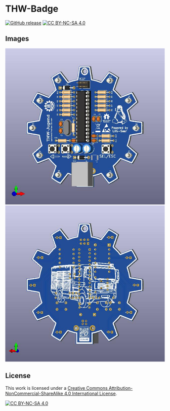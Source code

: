# THW-Badge

[![GitHub release](https://img.shields.io/github/release/dokuhn/THW_badge.svg)](https://GitHub.com/dokuhn/THW_badge/releases/) [![CC BY-NC-SA 4.0][cc-by-nc-sa-shield]][cc-by-nc-sa]

## Images 

![top](/KiCad/Images/THW_badge_top.jpg)
![bottom](/KiCad/Images/THW_badge_bottom.jpg)
## License 

This work is licensed under a
[Creative Commons Attribution-NonCommercial-ShareAlike 4.0 International License][cc-by-nc-sa].

[![CC BY-NC-SA 4.0][cc-by-nc-sa-image]][cc-by-nc-sa]

[cc-by-nc-sa]: http://creativecommons.org/licenses/by-nc-sa/4.0/
[cc-by-nc-sa-image]: https://licensebuttons.net/l/by-nc-sa/4.0/88x31.png
[cc-by-nc-sa-shield]: https://img.shields.io/badge/License-CC%20BY--NC--SA%204.0-lightgrey.svg

